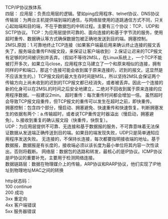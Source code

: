 TCP/IP协议族体系  
四层：
应用层：负责应用层的逻辑。譬如ping应用程序、telnet协议、DNS协议
传输层：为两台主机提供端到端的通信，与网络层使用的逐跳通信方式不同，只关心起始端和目的端，不在乎数据包的中转过程。主要有三个协议：TCP、UDP和SCTP协议。
        TCP：为应用层提供可靠的、面向连接的和基于字节流的服务，使用超时重传、数据确认等方式确保数据包被正确地发送到目的端。拥塞控制。
        2MSL原因：1.可靠地终止TCP连接（如果客户端最后用来确认终止连接的报文丢失了，服务端会重传FIN报文段，来保证让客户端收到） 2.保证让迟来的TCP报文有足够的时间被识别并丢弃。（假如不等待2MSL，在Linux系统上，一个TCP不能被打开多次，如果立马close，应用程序立马建立了一个和原来相似的连接，拥有同样的IP和端口，那这个连接可能会收到属于原来连接的，迟到的报文。这显然是不应该发生的。）TCP报文段的最大生存时间是MSL，所以坚持2MSL会保证两个传输方向上尚未收到的迟到的TCP报文都已经消失，或者被丢弃。因此一个连接的新的化身可以在2MSL的时间之后安全地建立，二绝对不回收到属于原来连接的应用程序数据。一般建议2min。
        超时重传：每次重传时间都会增加一倍。  虽然超时会导致TCP报文段重传，但TCP报文的重传可以发生在超时之前，即快重传。  
        拥塞控制：包含四个部分，慢启动、拥塞避免、快速重传和快速恢复。判断拥塞发生的依据有两个：a.传输超时，或者说TCP重传定时器溢出（慢启动，拥塞避免）。b.接收到重复的确认报文段（快重传，快恢复）。  
        UDP：为应用层提供不可靠、无连接和基于数据报的服务，不可靠意味着无法保证数据从发送端正确传送到目的端。如果目的端发现失败，UDP只是简单通知应用程序发送失败。 
        无连接的，不保持长连接，每次都要指明接收端的地址。基于数据报，数据报是有长度的，接收端必须以该长度为最小单位将其内容一次性读出，否则将截断。
网络层：数据包的选路和转发，最核心的是IP协议。ICMP协议是IP协议的重要补充，主要用于检测网络连接。  
数据链路层：数据在物理媒介上的传输，ARP协议和RARP协议，他们实现了IP地址到物理地址MAC之间的转换  

http状态码：  
100 continue  
200 成功  
3xx 重定向  
4xx 客户端错误  
5xx 服务器错误  
 

 

